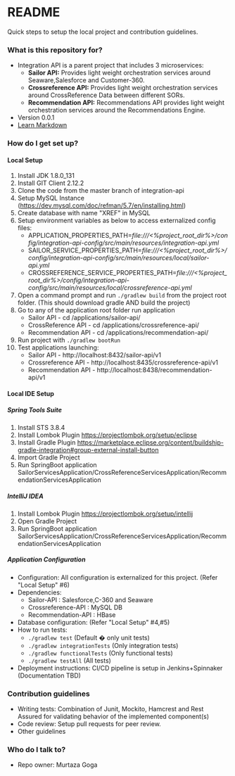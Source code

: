 # README #

Quick steps to setup the local project and contribution guidelines.

### What is this repository for? ###

* Integration API is a parent project that includes 3 microservices: 
    + **Sailor API:** Provides light weight orchestration services around Seaware,Salesforce and Customer-360.
    + **Crossreference API:** Provides light weight orchestration services around CrossReference Data between different SORs.
    + **Recommendation API:** Recommendations API provides light weight orchestration services around the Recommendations Engine.
* Version 0.0.1
* [Learn Markdown](https://bitbucket.org/tutorials/markdowndemo)

### How do I get set up? ###

#### Local Setup ####
1. Install JDK 1.8.0_131 
2. Install GIT Client 2.12.2
3. Clone the code from the master branch of integration-api
4. Setup MySQL Instance (https://dev.mysql.com/doc/refman/5.7/en/installing.html)
5. Create database with name "XREF" in MySQL
6. Setup environment variables as below to access externalized config files: 
    * APPLICATION_PROPERTIES_PATH=_file:///<%project_root_dir%>/config/integration-api-config/src/main/resources/integration-api.yml_
    * SAILOR_SERVICE_PROPERTIES_PATH=_file:///<%project_root_dir%>/config/integration-api-config/src/main/resources/local/sailor-api.yml_
    * CROSSREFERENCE_SERVICE_PROPERTIES_PATH=_file:///<%project_root_dir%>/config/integration-api-config/src/main/resources/local/crossreference-api.yml_
7. Open a command prompt and run <code>./gradlew build</code> from the project root folder.  (This should download gradle AND build the project)
8. Go to any of the application root folder run application
	* Sailor API - cd /applications/sailor-api/
    * CrossReference API - cd /applications/crossreference-api/
    * Recommendation API - cd /applications/recommendation-api/
9. Run project with <code>./gradlew bootRun</code>
10. Test applications launching:
    * Sailor API - http://localhost:8432/sailor-api/v1
    * Crossreference API - http://localhost:8435/crossreference-api/v1
    * Recommendation API - http://localhost:8438/recommendation-api/v1

#### Local IDE Setup ####
##### Spring Tools Suite #####
1. Install STS 3.8.4
2. Install Lombok Plugin https://projectlombok.org/setup/eclipse
3. Install Gradle Plugin https://marketplace.eclipse.org/content/buildship-gradle-integration#group-external-install-button
4. Import Gradle Project
5. Run SpringBoot application SailorServicesApplication/CrossReferenceServicesApplication/RecommendationServicesApplication

##### IntelliJ IDEA #####
1. Install Lombok Plugin https://projectlombok.org/setup/intellij
2. Open Gradle Project
3. Run SpringBoot application SailorServicesApplication/CrossReferenceServicesApplication/RecommendationServicesApplication

##### Application Configuration #####
* Configuration: All configuration is externalized for this project. (Refer "Local Setup" #6)
* Dependencies: 
    + Sailor-API : Salesforce,C-360 and Seaware
    + Crossreference-API : MySQL DB
    + Recommendation-API : HBase
* Database configuration: (Refer "Local Setup" #4,#5)
* How to run tests: 
    + <code>./gradlew test</code>   (Default � only unit tests)
    + <code>./gradlew integrationTests</code>  (Only integration tests)
    + <code>./gradlew functionalTests</code> (Only functional tests)
    + <code>./gradlew testAll</code> (All tests)
* Deployment instructions: CI/CD pipeline is setup in Jenkins+Spinnaker (Documentation TBD)

### Contribution guidelines ###

* Writing tests: Combination of Junit, Mockito, Hamcrest and Rest Assured for validating behavior of the implemented component(s)
* Code review:  Setup pull requests for peer review.
* Other guidelines

### Who do I talk to? ###

* Repo owner: Murtaza Goga